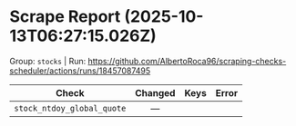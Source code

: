 # Scrape Report (2025-10-13T06:27:15.026Z)

Group: `stocks`  |  Run: https://github.com/AlbertoRoca96/scraping-checks-scheduler/actions/runs/18457087495

| Check | Changed | Keys | Error |
|---|:---:|:--|:--|
| `stock_ntdoy_global_quote` | — |  |  |

